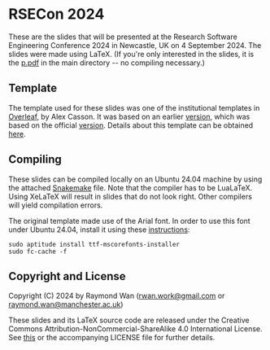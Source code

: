 # RSECon 2024

These are the slides that will be presented at the Research Software Engineering Conference 2024 in Newcastle, UK on 4 September 2024.  The slides were made using LaTeX.  (If you're only interested in the slides, it is the [p.pdf](https://github.com/rwanwork/Conf_RSECon_2024/blob/main/p.pdf) in the main directory -- no compiling necessary.)


##  Template

The template used for these slides was one of the institutional templates in [Overleaf](https://overleaf.com/), by Alex Casson.  It was based on an earlier [version](https://github.com/mundya/unofficial-university-of-manchester-beamer), which was based on the official [version](https://www.staffnet.manchester.ac.uk/brand/visual-identity/guidelines/presentations/).  Details about this template can be obtained [here](https://www.overleaf.com/latex/templates/university-of-manchester-presentation-beamer-template/rwcrzjmzcdyn).


##  Compiling

These slides can be compiled locally on an Ubuntu 24.04 machine by using the attached [Snakemake](https://snakemake.readthedocs.io/en/stable/) file.  Note that the compiler has to be LuaLaTeX.  Using XeLaTeX will result in slides that do not look right.  Other compilers will yield compilation errors.

The original template made use of the Arial font.  In order to use this font under Ubuntu 24.04, install it using these [instructions](https://askubuntu.com/questions/651441/how-to-install-arial-font-and-other-windows-fonts-in-ubuntu):

    sudo aptitude install ttf-mscorefonts-installer
    sudo fc-cache -f


## Copyright and License

Copyright (C) 2024 by Raymond Wan (rwan.work@gmail.com or raymond.wan@manchester.ac.uk)

These slides and its LaTeX source code are released under the Creative Commons Attribution-NonCommercial-ShareAlike 4.0 International License.  See [this](https://creativecommons.org/licenses/by-nc-sa/4.0/}{https://creativecommons.org/licenses/by-nc-sa/4.0/) or the accompanying LICENSE file for further details.

